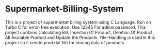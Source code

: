 # Supermarket-Billing-System
This is a project of supermarket billing system using C Language. 
Run on Turbo C for error-free execution.
Use 12345 For admin password.
This project contains Calculating Bill, Insertion Of Product, Deletion Of Product, All Available Product and Update the Products.
File-Handling is used in this project so it create prod.dat file for storing data of products.
